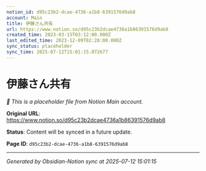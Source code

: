 ```yaml
---
notion_id: d95c23b2-dcae-4736-a1b8-6391576d9ab8
account: Main
title: 伊藤さん共有
url: https://www.notion.so/d95c23b2dcae4736a1b86391576d9ab8
created_time: 2023-03-15T03:12:00.000Z
last_edited_time: 2023-12-09T02:28:00.000Z
sync_status: placeholder
sync_time: 2025-07-12T15:01:15.072677
---
```


# 伊藤さん共有

*🔄 This is a placeholder file from Notion Main account.*

**Original URL**: https://www.notion.so/d95c23b2dcae4736a1b86391576d9ab8

**Status**: Content will be synced in a future update.

**Page ID**: `d95c23b2-dcae-4736-a1b8-6391576d9ab8`

---

*Generated by Obsidian-Notion sync at 2025-07-12 15:01:15*

